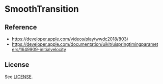 # SmoothTransition



## Reference

- https://developer.apple.com/videos/play/wwdc2018/803/
- https://developer.apple.com/documentation/uikit/uispringtimingparameters/1649909-initialvelocity

## License

See [LICENSE](./LICENSE).
